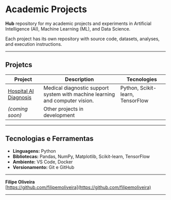 # Academic Projects

**Hub** repository for my academic projects and experiments in Artificial Intelligence (AI), Machine Learning (ML), and Data Science.

Each project has its own repository with source code, datasets, analyses, and execution instructions.

---

## Projetcs

| Project | Description | Tecnologies |
|----------|------------|--------------|
| [Hospital AI Diagnosis](https://github.com/filipemoliveira/hospital-ai-diagnosis) | Medical diagnostic support system with machine learning and computer vision. | Python, Scikit-learn, TensorFlow |
| _(coming soon)_ | Other projects in development |  |

---

## Tecnologias e Ferramentas
- **Linguagens:** Python  
- **Bibliotecas:** Pandas, NumPy, Matplotlib, Scikit-learn, TensorFlow  
- **Ambiente:** VS Code, Docker  
- **Versionamento:** Git e GitHub  

---

**Filipe Oliveira**  
[https://github.com/filipemoliveira](https://github.com/filipemoliveira)

---
